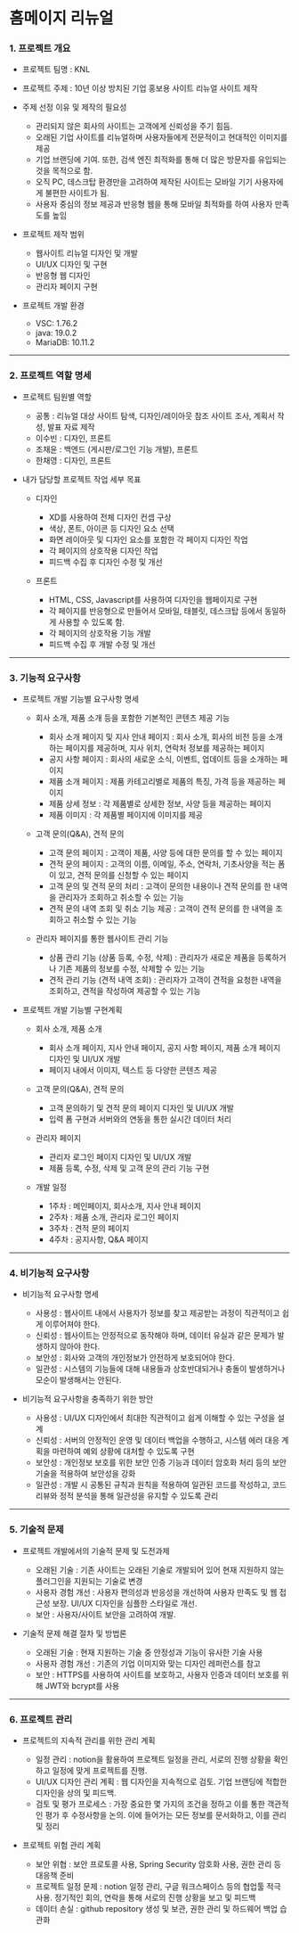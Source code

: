 # 홈메이지 리뉴얼

### 1. 프로젝트 개요
- 프로젝트 팀명 : KNL
- 프로젝트 주제 : 10년 이상 방치된 기업 홍보용 사이트 리뉴얼 사이트 제작
- 주제 선정 이유 및 제작의 필요성
   - 관리되지 않은 회사의 사이트는 고객에게 신뢰성을 주기 힘듬.
   - 오래된 기업 사이트를 리뉴얼하며 사용자들에게 전문적이고 현대적인 이미지를 제공
   - 기업 브랜딩에 기여. 또한, 검색 엔진 최적화를 통해 더 많은 방문자를 유입되는 것을 목적으로 함.
   - 오직 PC, 데스크탑 환경만을 고려하여 제작된 사이트는 모바일 기기 사용자에게 불편한 사이트가 됨.
   - 사용자 중심의 정보 제공과 반응형 웹을 통해 모바일 최적화를 하여 사용자 만족도를 높임

- 프로젝트 제작 범위
  - 웹사이트 리뉴얼 디자인 및 개발
  - UI/UX 디자인 및 구현
  - 반응형 웹 디자인
  - 관리자 페이지 구현

- 프로젝트 개발 환경
  - VSC: 1.76.2
  - java: 19.0.2
  - MariaDB: 10.11.2

***

### 2. 프로젝트 역할 명세
- 프로젝트 팀원별 역할
   - 공통 : 리뉴얼 대상 사이트 탐색, 디자인/레이아웃 참조 사이트 조사, 계획서 작성, 발표 자료 제작
   - 이수빈 : 디자인, 프론트
   - 조채윤 : 백엔드 (게시판/로그인 기능 개발), 프론트
   - 한채영 : 디자인, 프론트

- 내가 담당할 프로젝트 작업 세부 목표
   - 디자인
     - XD를 사용하여 전체 디자인 컨셉 구상
     - 색상, 폰트, 아이콘 등 디자인 요소 선택
     - 화면 레이아웃 및 디자인 요소를 포함한 각 페이지 디자인 작업
     - 각 페이지의 상호작용 디자인 작업
     - 피드백 수집 후 디자인 수정 및 개선

   - 프론트
     - HTML, CSS, Javascript를 사용하여 디자인을 웹페이지로 구현
     - 각 페이지를 반응형으로 만들어서 모바일, 태블릿, 데스크탑 등에서 동일하게 사용할 수 있도록 함.
     - 각 페이지의 상호작용 기능 개발
     - 피드백 수집 후 개발 수정 및 개선

***

### 3. 기능적 요구사항
- 프로젝트 개발 기능별 요구사항 명세
   - 회사 소개, 제품 소개 등을 포함한 기본적인 콘텐츠 제공 기능
     - 회사 소개 페이지 및 지사 안내 페이지 : 회사 소개, 회사의 비전 등을 소개하는 페이지를 제공하며, 지사 위치, 연락처 정보를 제공하는 페이지
     - 공지 사항 페이지 : 회사의 새로운 소식, 이벤트, 업데이트 등을 소개하는 페이지
     - 제품 소개 페이지 : 제품 카테고리별로 제품의 특징, 가격 등을 제공하는 페이지
     - 제품 상세 정보 : 각 제품별로 상세한 정보, 사양 등을 제공하는 페이지
     - 제품 이미지 : 각 제품별 페이지에 이미지를 제공


   - 고객 문의(Q&A), 견적 문의
     - 고객 문의 페이지 : 고객이 제품, 사양 등에 대한 문의를 할 수 있는 페이지
     - 견적 문의 페이지 : 고객의 이름, 이메일, 주소, 연락처, 기초사양을 적는 폼이 있고, 견적 문의를 신청할 수 있는 페이지
     - 고객 문의 및 견적 문의 처리 : 고객이 문의한 내용이나 견적 문의를 한 내역을 관리자가 조회하고 취소할 수 있는 기능
     - 견적 문의 내역 조회 및 취소 기능 제공 : 고객이 견적 문의를 한 내역을 조회하고 취소할 수 있는 기능

   - 관리자 페이지를 통한 웹사이트 관리 기능
     - 상품 관리 기능 (상품 등록, 수정, 삭제) : 관리자가 새로운 제품을 등록하거나 기존 제품의 정보를 수정, 삭제할 수 있는 기능
     - 견적 관리 기능 (견적 내역 조회) : 관리자가 고객이 견적을 요청한 내역을 조회하고, 견적을 작성하여 제공할 수 있는 기능

- 프로젝트 개발 기능별 구현계획
  - 회사 소개, 제품 소개
    - 회사 소개 페이지, 지사 안내 페이지, 공지 사항 페이지, 제품 소개 페이지 디자인 및 UI/UX 개발
    - 페이지 내에서 이미지, 텍스트 등 다양한 콘텐츠 제공
  
  - 고객 문의(Q&A), 견적 문의
    - 고객 문의하기 및 견적 문의 페이지 디자인 및 UI/UX 개발
    - 입력 폼 구현과 서버와의 연동을 통한 실시간 데이터 처리

  - 관리자 페이지
    - 관리자 로그인 페이지 디자인 및 UI/UX 개발
    - 제품 등록, 수정, 삭제 및 고객 문의 관리 기능 구현

  - 개발 일정
    - 1주차 : 메인페이지, 회사소개, 지사 안내 페이지
    - 2주차 : 제품 소개, 관리자 로그인 페이지
    - 3주차 : 견적 문의 페이지
    - 4주차 : 공지사항, Q&A 페이지

***

### 4. 비기능적 요구사항
- 비기능적 요구사항 명세
  - 사용성 : 웹사이트 내에서 사용자가 정보를 찾고 제공받는 과정이 직관적이고 쉽게 이루어져야 한다.
  - 신뢰성 : 웹사이트는 안정적으로 동작해야 하며, 데이터 유실과 같은 문제가 발생하지 않아야 한다.
  - 보안성 : 회사와 고객의 개인정보가 안전하게 보호되어야 한다.
  - 일관성 : 시스템의 기능들에 대해 내용들과 상호반대되거나 충돌이 발생하거나 모순이 발생해서는 안된다.

- 비기능적 요구사항을 충족하기 위한 방안
  - 사용성 : UI/UX 디자인에서 최대한 직관적이고 쉽게 이해할 수 있는 구성을 설계
  - 신뢰성 : 서버의 안정적인 운영 및 데이터 백업을 수행하고, 시스템 에러 대응 계획을 마련하여 예외 상황에 대처할 수 있도록 구현
  - 보안성 : 개인정보 보호를 위한 보안 인증 기능과 데이터 암호화 처리 등의 보안 기술을 적용하여 보안성을 강화
  - 일관성 : 개발 시 공통된 규칙과 원칙을 적용하여 일관된 코드를 작성하고, 코드 리뷰와 정적 분석을 통해 일관성을 유지할 수 있도록 관리

***

### 5. 기술적 문제
- 프로젝트 개발에서의 기술적 문제 및 도전과제
  - 오래된 기술 : 기존 사이트는 오래된 기술로 개발되어 있어 현재 지원하지 않는 플러그인을 지원되는 기술로 변경
  - 사용자 경험 개선 : 사용자 편의성과 반응성을 개선하여 사용자 만족도 및 웹 접근성 보장. UI/UX 디자인을 심플한 스타일로 개선.
  - 보안 : 사용자/사이트 보안을 고려하여 개발.

- 기술적 문제 해결 절차 및 방법론
  - 오래된 기술 : 현재 지원하는 기술 중 안정성과 기능이 유사한 기술 사용
  - 사용자 경험 개선 : 기존의 기업 이미지와 맞는 디자인 레퍼런스를 참고
  - 보안 : HTTPS를 사용하여 사이트를 보호하고, 사용자 인증과 데이터 보호를 위해 JWT와 bcrypt를 사용

***

### 6. 프로젝트 관리
- 프로젝트의 지속적 관리를 위한 관리 계획
  - 일정 관리 : notion을 활용하여 프로젝트 일정을 관리, 서로의 진행 상황을 확인하고 일정에 맞게 프로젝트를 진행.
  - UI/UX 디자인 관리 계획 : 웹 디자인을 지속적으로 검토. 기업 브랜딩에 적합한 디자인을 상의 및 피드백.
  - 검토 및 평가 프로세스 : 가장 중요한 몇 가지의 조건을 정하고 이를 통한 객관적인 평가 후 수정사항을 논의. 이에 들어가는 모든 정보를 문서화하고, 이를 관리 및 정리

- 프로젝트 위험 관리 계획
  - 보안 위협 : 보안 프로토콜 사용, Spring Security 암호화 사용, 권한 관리 등 대응책 준비
  - 프로젝트 일정 문제 : notion 일정 관리, 구글 워크스페이스 등의 협업툴 적극 사용. 정기적인 회의, 연락을 통해 서로의 진행 상황을 보고 및 피드백
  - 데이터 손실 : github repository 생성 및 보관, 권한 관리 및 하드웨어 백업 습관화
